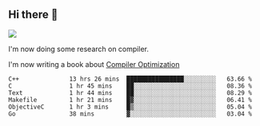 


<!--
**liusy58/liusy58** is a ✨ _special_ ✨ repository because its `README.md` (this file) appears on your GitHub profile.

Here are some ideas to get you started:

- 🔭 I’m currently working on ...
- 🌱 I’m currently learning ...
- 👯 I’m looking to collaborate on ...
- 🤔 I’m looking for help with ...
- 💬 Ask me about ...
- 📫 How to reach me: ...
- 😄 Pronouns: ...
- ⚡ Fun fact: ...
-->
<!--
![](https://komarev.com/ghpvc/?username=liusy58&color=brightgreen&label=PROFILE+VIEWS)




- 🔭 I’m currently working on my .
- 📫 How to reach me:plz contact me by [email](liusy58@,ail2.sysu.edu.cn) or WeChat(LIUSIYU_58)
- 🏫 I'm an undergraduate in Sun-Yat-sen University majoring in the computer science. Expected to graduate in Spring 2021.
- 👯 I'm now interested in System such as OS, Compiler and Database. 
- 🤔 I’m looking for help with Database System.
-->

## Hi there 👋
![](https://komarev.com/ghpvc/?username=liusy58&color=brightgreen&label=PROFILE+VIEWS)



I'm now doing some research on compiler.

I'm now writing a book about [Compiler Optimization](https://github.com/liusy58/CompilerNotes/blob/master/main.pdf)


 <!--START_SECTION:waka-->

```text
C++              13 hrs 26 mins  ████████████████░░░░░░░░░   63.66 %
C                1 hr 45 mins    ██░░░░░░░░░░░░░░░░░░░░░░░   08.36 %
Text             1 hr 44 mins    ██░░░░░░░░░░░░░░░░░░░░░░░   08.29 %
Makefile         1 hr 21 mins    █▓░░░░░░░░░░░░░░░░░░░░░░░   06.41 %
ObjectiveC       1 hr 3 mins     █▒░░░░░░░░░░░░░░░░░░░░░░░   05.04 %
Go               38 mins         ▓░░░░░░░░░░░░░░░░░░░░░░░░   03.04 %
```

<!--END_SECTION:waka-->
